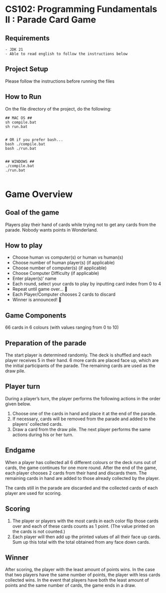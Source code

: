 # CS102: Programming Fundamentals II : Parade Card Game


## Requirements
```
- JDK 21
- Able to read english to follow the instructions below
```


## Project Setup
Please follow the instructions before running the files


## How to Run
On the file directory of the project, do the following:
```
## MAC OS ##
sh compile.bat
sh run.bat


# OR if you prefer bash...
bash ./compile.bat
bash ./run.bat


## WINDOWS ##
./compile.bat
./run.bat


```
# Game Overview


## Goal of the game
Players play their hand of cards while trying not to get any cards from the parade. Nobody wants points in Wonderland.


## How to play
+ Choose human vs computer(s) or human vs human(s)
+ Choose number of human player(s) (if applicable)
+ Choose number of computer(s) (if applicable)
+ Choose Computer Difficulty (if applicable)
+ Enter player(s)’ name
+ Each round, select your cards to play by inputting card index from 0     to 4
+ Repeat until game over... 🎉
+ Each Player/Computer chooses 2 cards to discard
+ Winner is announced! 🏅


## Game Components
66 cards in 6 colours (with values ranging from 0 to 10) 


## Preparation of the parade
The start player is determined randomly. The deck is shuffled and each player receives 5 in their hand. 6 more cards are placed face up, which are the initial participants of the parade. The remaining cards are used as the draw pile.


## Player turn
During a player’s turn, the player performs the following actions in the order given below.
1. Choose one of the cards in hand and place it at the end of the parade.
2. If necessary, cards will be removed from the parade and added to the players’ collected cards.
3. Draw a card from the draw pile. The next player performs the same actions during his or her turn.


## Endgame
When a player has collected all 6 different colours or the deck runs out of cards, the game continues for one more round. After the end of the game, each player chooses 2 cards from their hand and discards them. The remaining cards in hand are added to those already collected by the player.


The cards still in the parade are discarded and the collected cards of each player are used for scoring.


## Scoring
1. The player or players with the most cards in each color flip those cards over and each of these cards counts as 1 point. (The value printed on the cards is not counted.)
2. Each player will then add up the printed values of all their face up cards. Sum up this total with the total obtained from any face down cards. 


## Winner
After scoring, the player with the least amount of points wins. In the case that two players have the same number of points, the player with less cards collected wins. In the event that players have both the least amount of points and the same number of cards, the game ends in a draw.

